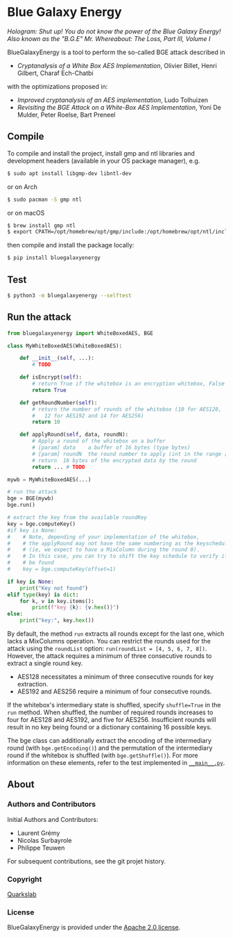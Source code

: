 # Blue Galaxy Energy

*Hologram: Shut up! You do not know the power of the Blue Galaxy Energy! Also known as the "B.G.E"*
*Mr. Whereabout: The Loss, Part III, Volume I*

BlueGalaxyEnergy is a tool to perform the so-called BGE attack described in

- *Cryptanalysis of a White Box AES Implementation*, Olivier Billet, Henri Gilbert, Charaf Ech-Chatbi

with the optimizations proposed in:

- *Improved cryptanalysis of an AES implementation*, Ludo Tolhuizen
- *Revisiting the BGE Attack on a White-Box AES Implementation*, Yoni De Mulder, Peter Roelse, Bart Preneel

## Compile

To compile and install the project, install gmp and ntl libraries and development headers (available in your OS package manager), e.g.

```bash
$ sudo apt install libgmp-dev libntl-dev
```
or on Arch
```bash
$ sudo pacman -S gmp ntl
```
or on macOS
```bash
$ brew install gmp ntl
$ export CPATH=/opt/homebrew/opt/gmp/include:/opt/homebrew/opt/ntl/include
```

then compile and install the package locally:

```bash
$ pip install bluegalaxyenergy
```

## Test

```bash
$ python3 -m bluegalaxyenergy --selftest
```

## Run the attack

```python
from bluegalaxyenergy import WhiteBoxedAES, BGE

class MyWhiteBoxedAES(WhiteBoxedAES):

    def __init__(self, ...):
        # TODO

    def isEncrypt(self):
        # return True if the whitebox is an encryption whitebox, False otherwise
        return True

    def getRoundNumber(self):
        # return the number of rounds of the whitebox (10 for AES128,
        #   12 for AES192 and 14 for AES256)
        return 10

    def applyRound(self, data, roundN):
        # Apply a round of the whitebox on a buffer
        # [param] data    a buffer of 16 bytes (type bytes)
        # [param] roundN  the round number to apply (int in the range [0, self.getRoundNumber()) )
        # return  16 bytes of the encrypted data by the round
        return ... # TODO

mywb = MyWhiteBoxedAES(...)

# run the attack
bge = BGE(mywb)
bge.run()

# extract the key from the available roundKey
key = bge.computeKey()
#if key is None:
#    # Note, depending of your implementation of the whitebox,
#    # the applyRound may not have the same numbering as the keyschedule
#    # (ie, we expect to have a MixColumn during the round 0).
#    # In this case, you can try to shift the key schedule to verify if a key can
#    # be found
#    key = bge.computeKey(offset=1)

if key is None:
    print("Key not found")
elif type(key) is dict:
    for k, v in key.items():
        print(f"key {k}: {v.hex()}")
else:
    print("key:", key.hex())
```

By default, the method `run` extracts all rounds except for the last one, which
lacks a MixColumns operation. You can restrict the rounds used for the attack
using the `roundList` option: `run(roundList = [4, 5, 6, 7, 8])`.
However, the attack requires a minimum of three consecutive rounds to extract a single round key.

- AES128 necessitates a minimum of three consecutive rounds for key extraction.
- AES192 and AES256 require a minimum of four consecutive rounds.

If the whitebox's intermediary state is shuffled, specify `shuffle=True` in the `run` method.
When shuffled, the number of required rounds increases to four for AES128 and AES192, and five for AES256.
Insufficient rounds will result in no key being found or a dictionary containing 16 possible keys.

The bge class can additionally extract the encoding of the intermediary round (with `bge.getEncoding()`)
and the permutation of the intermediary round if the whitebox is shuffled (with `bge.getShuffle()`).
For more information on these elements, refer to the test implemented in [`__main__.py`](src/bluegalaxyenergy/__main__.py).

## About

### Authors and Contributors

Initial Authors and Contributors:

- Laurent Grémy
- Nicolas Surbayrole
- Philippe Teuwen

For subsequent contributions, see the git projet history.

### Copyright

[Quarkslab](https://www.quarkslab.com)

### License

BlueGalaxyEnergy is provided under the [Apache 2.0 license](LICENSE.txt).
